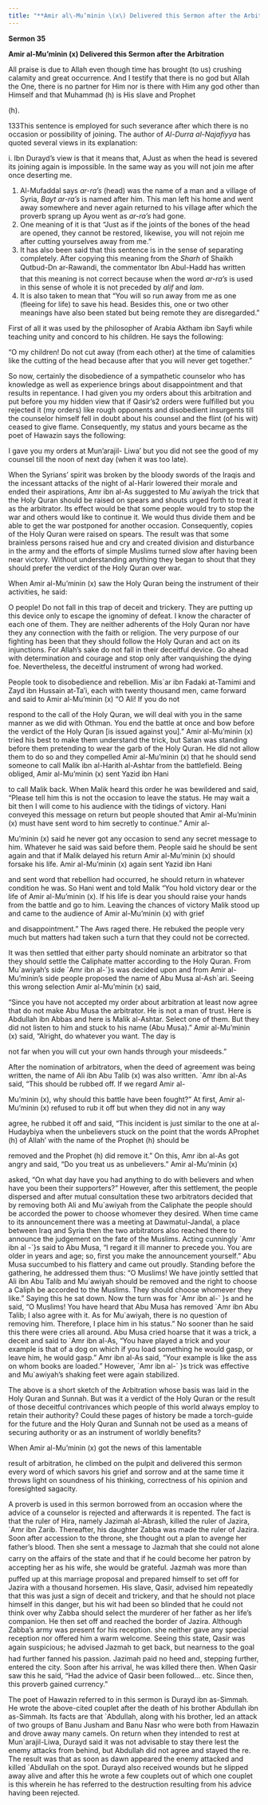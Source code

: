 ```yaml
---
title: "**Amir al\-Mu’minin \(x\) Delivered this Sermon after the Arbitration**" 
---
```

**Sermon 35**

**Amir al\-Mu’minin \(x\) Delivered this Sermon after the Arbitration**

All praise is due to Allah even though time has brought \(to us\) crushing calamity and great occurrence\. And I testify that there is no god but Allah the One, there is no partner for Him nor is there with Him any god other than Himself and that Muhammad \(h\) is His slave and Prophet

\(h\)\.

133This sentence is employed for such severance after which there is no occasion or possibility of joining\. The author of _Al\-Durra al\-Najafiyya_ has quoted several views in its explanation:

i\. Ibn Durayd’s view is that it means that, AJust as when the head is severed its joining again is impossible\. In the same way as you will not join me after once deserting me\.

1. Al\-Mufaddal says _ar\-ra’s_ \(head\) was the name of a man and a village of Syria, _Bayt ar\-ra’s_ is named after him\. This man left his home and went away somewhere and never again returned to his village after which the proverb sprang up Ayou went as _ar\-ra’s_ had gone\.
2. One meaning of it is that “Just as if the joints of the bones of the head are opened, they cannot be restored, likewise, you will not rejoin me after cutting yourselves away from me\.”
3. It has also been said that this sentence is in the sense of separating completely\. After copying this meaning from the _Sharh_ of Shaikh Qutbud\-Dn ar\-Rawandi, the commentator Ibn Abul\-Hadd has written that this meaning is not correct because when the word _ar\-ra’s_ is used in this sense of whole it is not preceded by _alif_ and _lam_\.
4. It is also taken to mean that “You will so run away from me as one \(fleeing for life\) to save his head\. Besides this, one or two other meanings have also been stated but being remote they are disregarded\.”

First of all it was used by the philosopher of Arabia Aktham ibn Sayfi while teaching unity and concord to his children\. He says the following:

“O my children\! Do not cut away \(from each other\) at the time of calamities like the cutting of the head because after that you will never get together\.”

<a id="page414"></a>So now, certainly the disobedience of a sympathetic counselor who has knowledge as well as experience brings about disappointment and that results in repentance\. I had given you my orders about this arbitration and put before you my hidden view that if Qasir’s2 orders were fulfilled but you rejected it \(my orders\) like rough opponents and disobedient insurgents till the counselor himself fell in doubt about his counsel and the flint \(of his wit\) ceased to give flame\. Consequently, my status and yours became as the poet of Hawazin says the following:

I gave you my orders at Mun’arajil\- Liwa’ but you did not see the good of my counsel till the noon of next day \(when it was too late\)\.

When the Syrians’ spirit was broken by the bloody swords of the Iraqis and the incessant attacks of the night of al\-Harir lowered their morale and ended their aspirations, Amr ibn al\-As suggested to Mu\`awiyah the trick that the Holy Quran should be raised on spears and shouts urged forth to treat it as the arbitrator\. Its effect would be that some people would try to stop the war and others would like to continue it\. We would thus divide them and be able to get the war postponed for another occasion\. Consequently, copies of the Holy Quran were raised on spears\. The result was that some brainless persons raised hue and cry and created division and disturbance in the army and the efforts of simple Muslims turned slow after having been near victory\. Without understanding anything they began to shout that they should prefer the verdict of the Holy Quran over war\.

When Amir al\-Mu’minin \(x\) saw the Holy Quran being the instrument of their activities, he said:

O people\! Do not fall in this trap of deceit and trickery\. They are putting up this device only to escape the ignominy of defeat\. I know the character of each one of them\. They are neither adherents of the Holy Quran nor have they any connection with the faith or religion\. The very purpose of our fighting has been that they should follow the Holy Quran and act on its injunctions\. For Allah’s sake do not fall in their deceitful device\. Go ahead with determination and courage and stop only after vanquishing the dying foe\. Nevertheless, the deceitful instrument of wrong had worked\.

People took to disobedience and rebellion\. Mis\`ar ibn Fadaki at\-Tamimi and Zayd ibn Hussain at\-Ta’i, each with twenty thousand men, came forward and said to Amir al\-Mu’minin \(x\) “O Ali\! If you do not

<a id="page415"></a>respond to the call of the Holy Quran, we will deal with you in the same manner as we did with Othman\. You end the battle at once and bow before the verdict of the Holy Quran \[is issued against you\]\.” Amir al\-Mu’minin \(x\) tried his best to make them understand the trick, but Satan was standing before them pretending to wear the garb of the Holy Quran\. He did not allow them to do so and they compelled Amir al\-Mu’minin \(x\) that he should send someone to call Malik ibn al\-Harith al\-Ashtar from the battlefield\. Being obliged, Amir al\-Mu’minin \(x\) sent Yazid ibn Hani

to call Malik back\. When Malik heard this order he was bewildered and said, “Please tell him this is not the occasion to leave the status\. He may wait a bit then I will come to his audience with the tidings of victory\. Hani conveyed this message on return but people shouted that Amir al\-Mu’minin \(x\) must have sent word to him secretly to continue\.” Amir al\-

Mu’minin \(x\) said he never got any occasion to send any secret message to him\. Whatever he said was said before them\. People said he should be sent again and that if Malik delayed his return Amir al\-Mu’minin \(x\) should forsake his life\. Amir al\-Mu’minin \(x\) again sent Yazid ibn Hani

and sent word that rebellion had occurred, he should return in whatever condition he was\. So Hani went and told Malik “You hold victory dear or the life of Amir al\-Mu’minin \(x\)\. If his life is dear you should raise your hands from the battle and go to him\. Leaving the chances of victory Malik stood up and came to the audience of Amir al\-Mu’minin \(x\) with grief

and disappointment\.” The Aws raged there\. He rebuked the people very much but matters had taken such a turn that they could not be corrected\.

It was then settled that either party should nominate an arbitrator so that they should settle the Caliphate matter according to the Holy Quran\. From Mu\`awiyah’s side \`Amr ibn al\-\`\}s was decided upon and from Amir al\-Mu’minin’s side people proposed the name of Abu Musa al\-Ash\`ari\. Seeing this wrong selection Amir al\-Mu’minin \(x\) said,

“Since you have not accepted my order about arbitration at least now agree that do not make Abu Musa the arbitrator\. He is not a man of trust\. Here is Abdullah ibn Abbas and here is Malik al\-Ashtar\. Select one of them\. But they did not listen to him and stuck to his name \(Abu Musa\)\.” Amir al\-Mu’minin \(x\) said, “Alright, do whatever you want\. The day is

not far when you will cut your own hands through your misdeeds\.”

After the nomination of arbitrators, when the deed of agreement was being written, the name of Ali ibn Abu Talib \(x\) was also written\. \`Amr ibn al\-As said, “This should be rubbed off\. If we regard Amir al\-

<a id="page416"></a>Mu’minin \(x\), why should this battle have been fought?” At first, Amir al\-Mu’minin \(x\) refused to rub it off but when they did not in any way

agree, he rubbed it off and said, “This incident is just similar to the one at al\-Hudaybiya when the unbelievers stuck on the point that the words AProphet \(h\) of Allah’ with the name of the Prophet \(h\) should be

removed and the Prophet \(h\) did remove it\.” On this, Amr ibn al\-As got angry and said, “Do you treat us as unbelievers\.” Amir al\-Mu’minin \(x\)

asked, “On what day have you had anything to do with believers and when have you been their supporters?” However, after this settlement, the people dispersed and after mutual consultation these two arbitrators decided that by removing both Ali and Mu\`awiyah from the Caliphate the people should be accorded the power to choose whomever they desired\. When time came to its announcement there was a meeting at Dawmatul\-Jandal, a place between Iraq and Syria then the two arbitrators also reached there to announce the judgement on the fate of the Muslims\. Acting cunningly \`Amr ibn al \-\`\}s said to Abu Musa, “I regard it ill manner to precede you\. You are older in years and age; so, first you make the announcement yourself\.” Abu Musa succumbed to his flattery and came out proudly\. Standing before the gathering, he addressed them thus: “O Muslims\! We have jointly settled that Ali ibn Abu Talib and Mu\`awiyah should be removed and the right to choose a Caliph be accorded to the Muslims\. They should choose whomever they like\.” Saying this he sat down\. Now the turn was for \`Amr ibn al\-\` \}s and he said, “O Muslims\! You have heard that Abu Musa has removed \`Amr ibn Abu Talib; I also agree with it\. As for Mu\`awiyah, there is no question of removing him\. Therefore, I place him in his status\.” No sooner than he said this there were cries all around\. Abu Musa cried hoarse that it was a trick, a deceit and said to \`Amr ibn al\-As, “You have played a trick and your example is that of a dog on which if you load something he would gasp, or leave him, he would gasp\.” Amr ibn al\-As said, “Your example is like the ass on whom books are loaded\.” However, \`Amr ibn al\-\` \}s trick was effective and Mu\`awiyah’s shaking feet were again stabilized\.

The above is a short sketch of the Arbitration whose basis was laid in the Holy Quran and Sunnah\. But was it a verdict of the Holy Quran or the result of those deceitful contrivances which people of this world always employ to retain their authority? Could these pages of history be made a torch\-guide for the future and the Holy Quran and Sunnah not be used as a means of securing authority or as an instrument of worldly benefits?

<a id="page417"></a>When Amir al\-Mu’minin \(x\) got the news of this lamentable

result of arbitration, he climbed on the pulpit and delivered this sermon every word of which savors his grief and sorrow and at the same time it throws light on soundness of his thinking, correctness of his opinion and foresighted sagacity\.

A proverb is used in this sermon borrowed from an occasion where the advice of a counselor is rejected and afterwards it is repented\. The fact is that the ruler of Hira, namely Jazimah al\-Abrash, killed the ruler of Jazira, \`Amr ibn Zarib\. Thereafter, his daughter Zabba was made the ruler of Jazira\. Soon after accession to the throne, she thought out a plan to avenge her father’s blood\. Then she sent a message to Jazmah that she could not alone carry on the affairs of the state and that if he could become her patron by accepting her as his wife, she would be grateful\. Jazmah was more than puffed up at this marriage proposal and prepared himself to set off for Jazira with a thousand horsemen\. His slave, Qasir, advised him repeatedly that this was just a sign of deceit and trickery, and that he should not place himself in this danger, but his wit had been so blinded that he could not think over why Zabba should select the murderer of her father as her life’s companion\. He then set off and reached the border of Jazira\. Although Zabba’s army was present for his reception\. she neither gave any special reception nor offered him a warm welcome\. Seeing this state, Qasir was again suspicious; he advised Jazmah to get back, but nearness to the goal had further fanned his passion\. Jazimah paid no heed and, stepping further, entered the city\. Soon after his arrival, he was killed there then\. When Qasir saw this he said, “Had the advice of Qasir been followed\.\.\. etc\. Since then, this proverb gained currency\.”

The poet of Hawazin referred to in this sermon is Durayd ibn as\-Simmah\. He wrote the above\-cited couplet after the death of his brother Abdullah ibn as\-Simmah\. Its facts are that \`Abdullah, along with his brother, led an attack of two groups of Banu Jusham and Banu Nasr who were both from Hawazin and drove away many camels\. On return when they intended to rest at Mun\`arajil\-Liwa, Durayd said it was not advisable to stay there lest the enemy attacks from behind, but Abdullah did not agree and stayed the re\. The result was that as soon as dawn appeared the enemy attacked and killed \`Abdullah on the spot\. Durayd also received wounds but he slipped away alive and after this he wrote a few couplets out of which one couplet is this wherein he has referred to the destruction resulting from his advice having been rejected\.

<a id="page418"></a>

